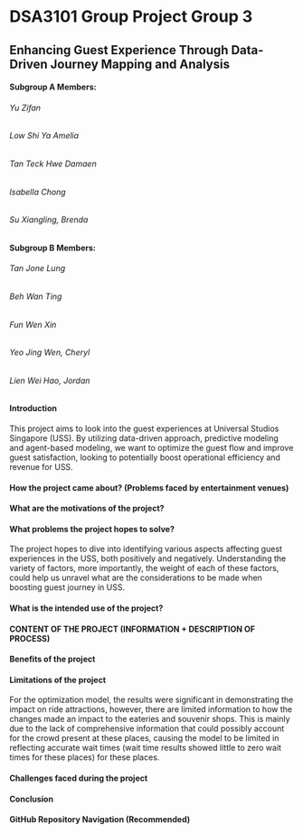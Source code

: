 # DSA3101 Group Project Group 3
## Enhancing Guest Experience Through Data-Driven Journey Mapping and Analysis 

#### Subgroup A Members: 
###### Yu Zifan 
###### Low Shi Ya Amelia 
###### Tan Teck Hwe Damaen 
###### Isabella Chong 
###### Su Xiangling, Brenda

#### Subgroup B Members: 
###### Tan Jone Lung 
###### Beh Wan Ting 
###### Fun Wen Xin 
###### Yeo Jing Wen, Cheryl 
###### Lien Wei Hao, Jordan 

#### Introduction 
This project aims to look into the guest experiences at Universal Studios Singapore (USS). By utilizing data-driven approach, predictive modeling and agent-based modeling, we want to optimize the guest flow and improve guest satisfaction, looking to potentially boost operational efficiency and revenue for USS. 

#### How the project came about? (Problems faced by entertainment venues)

#### What are the motivations of the project?

#### What problems the project hopes to solve?
The project hopes to dive into identifying various aspects affecting guest experiences in the USS, both positively and negatively. Understanding the variety of factors, more importantly, the weight of each of these factors, could help us unravel what are the considerations to be made when boosting guest journey in USS. 

#### What is the intended use of the project?

#### CONTENT OF THE PROJECT (INFORMATION + DESCRIPTION OF PROCESS) 

#### Benefits of the project 

#### Limitations of the project
For the optimization model, the results were significant in demonstrating the impact on ride attractions, however, there are limited information to how the changes made an impact to the eateries and souvenir shops. This is mainly due to the lack of comprehensive information that could possibly account for the crowd present at these places, causing the model to be limited in reflecting accurate wait times (wait time results showed little to zero wait times for these places) for these places.

#### Challenges faced during the project 

#### Conclusion 


#### GitHub Repository Navigation (Recommended)
